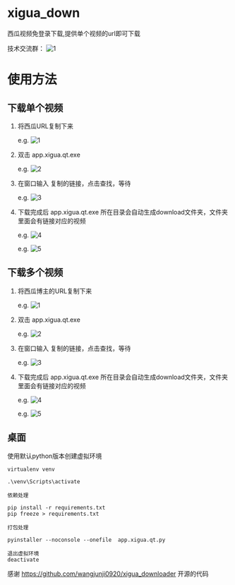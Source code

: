 
# xigua_down
西瓜视频免登录下载,提供单个视频的url即可下载

技术交流群：
![1](https://gitee.com/mijin/xigua_down/raw/main/imgs/qq.jpg)


# 使用方法
## 下载单个视频

1. 将西瓜URL复制下来

    e.g.
![1](https://gitee.com/mijin/xigua_down/raw/main/imgs/1.png)

2. 双击 app.xigua.qt.exe

    e.g.
![2](https://gitee.com/mijin/xigua_down/raw/main/imgs/2.png)


3. 在窗口输入 复制的链接，点击查找，等待

    e.g.
![3](https://gitee.com/mijin/xigua_down/raw/main/imgs/3.png)


4. 下载完成后 app.xigua.qt.exe 所在目录会自动生成download文件夹，文件夹里面会有链接对应的视频

    e.g.
![4](https://gitee.com/mijin/xigua_down/raw/main/imgs/4.png)


    e.g.
![5](https://gitee.com/mijin/xigua_down/raw/main/imgs/5.png)




## 下载多个视频

1. 将西瓜博主的URL复制下来

    e.g.
![1](https://gitee.com/mijin/xigua_down/raw/main/imgs/11.png)

2. 双击 app.xigua.qt.exe

    e.g.
![2](https://gitee.com/mijin/xigua_down/raw/main/imgs/2.png)


3. 在窗口输入 复制的链接，点击查找，等待

    e.g.
![3](https://gitee.com/mijin/xigua_down/raw/main/imgs/13.png)


4. 下载完成后 app.xigua.qt.exe 所在目录会自动生成download文件夹，文件夹里面会有链接对应的视频

    e.g.
![4](https://gitee.com/mijin/xigua_down/raw/main/imgs/4.png)


    e.g.
![5](https://gitee.com/mijin/xigua_down/raw/main/imgs/5.png)



## 桌面

使用默认python版本创建虚拟环境
```
virtualenv venv

.\venv\Scripts\activate

依赖处理

pip install -r requirements.txt
pip freeze > requirements.txt

打包处理

pyinstaller --noconsole --onefile  app.xigua.qt.py

退出虚拟环境
deactivate
```
感谢 https://github.com/wangjunji0920/xigua_downloader 开源的代码